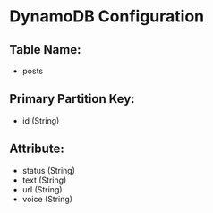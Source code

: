 # DynamoDB Configuration

## Table Name:
- posts

## Primary Partition Key: 	
- id (String)

## Attribute:
- status (String)
- text (String)
- url (String)
- voice (String)
